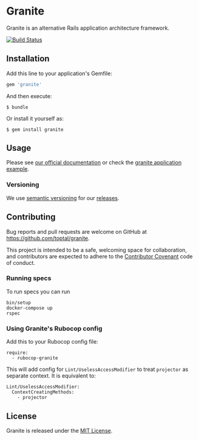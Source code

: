# Granite

Granite is an alternative Rails application architecture framework.

[![Build Status](https://travis-ci.org/toptal/granite.svg?branch=master)](https://travis-ci.org/toptal/granite)

## Installation

Add this line to your application's Gemfile:

```ruby
gem 'granite'
```

And then execute:

    $ bundle

Or install it yourself as:

    $ gem install granite

## Usage

Please see [our official documentation](https://toptal.github.io/granite/) or check the
[granite application example](https://github.com/toptal/example_granite_application).

### Versioning

We use [semantic versioning](https://semver.org/) for our [releases](https://github.com/toptal/granite/releases).

## Contributing

Bug reports and pull requests are welcome on GitHub at https://github.com/toptal/granite.

This project is intended to be a safe, welcoming space for collaboration, and contributors are expected to adhere to the [Contributor Covenant](http://contributor-covenant.org) code of conduct.

### Running specs

To run specs you can run

```
bin/setup
docker-compose up
rspec
```

### Using Granite's Rubocop config

Add this to your Rubocop config file:

```
require:
  - rubocop-granite
```

This will add config for `Lint/UselessAccessModifier` to treat `projector` as separate context. It is equivalent to:

```
Lint/UselessAccessModifier:
  ContextCreatingMethods:
    - projector
```

## License

Granite is released under the [MIT License](https://opensource.org/licenses/MIT).
